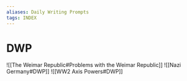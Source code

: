 ```yaml
---
aliases: Daily Writing Prompts
tags: INDEX
---
```

# DWP
![[The Weimar Republic#Problems with the Weimar Republic]]
![[Nazi Germany#DWP]]
![[WW2 Axis Powers#DWP]]
